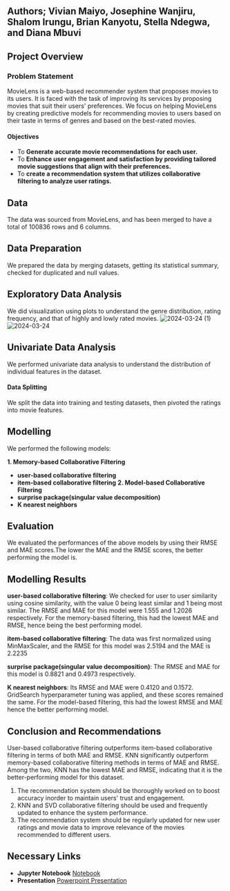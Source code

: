 
## **Authors;** Vivian Maiyo, Josephine Wanjiru, Shalom Irungu, Brian Kanyotu, Stella Ndegwa, and Diana Mbuvi
## Project Overview
### Problem Statement
MovieLens is a web-based recommender system that proposes movies to its users. It is faced with the task of improving its services by proposing movies that suit their users' preferences. We focus on helping MovieLens by creating predictive models for recommending movies to users based on their taste in terms of genres and based on the best-rated movies. 


#### Objectives
* To **Generate accurate movie recommendations for each user.**
* To **Enhance user engagement and satisfaction by providing tailored movie suggestions that align with their preferences.**
* To **create a recommendation system that utilizes collaborative filtering to analyze user ratings.**
## Data
The data was sourced from MovieLens, and has been merged to have a total of 100836 rows and 6 columns.
## Data Preparation
We prepared the data by merging datasets, getting its statistical summary, checked for duplicated and null values.
## Exploratory Data Analysis
We did visualization using plots to understand the genre distribution, rating frequency, and that of highly and lowly rated movies.
![2024-03-24 (1)](https://github.com/shalomirungu/phase4_project/assets/149403427/d09ccd9b-e3c5-4f6b-a49e-be52606a9bbd)
![2024-03-24](https://github.com/shalomirungu/phase4_project/assets/149403427/266ea017-d88c-46d5-96f4-cf7f39be2b14)
## Univariate Data Analysis
We performed univariate data analysis to understand the distribution of individual features in the dataset. 
#### Data Splitting
We split the data into training and testing datasets, then  pivoted the ratings into movie features.
## Modelling
We performed the following models:

 **1. Memory-based Collaborative Filtering**
* **user-based collaborative filtering**
* **item-based collaborative filtering**
 **2. Model-based Collaborative Filtering**
* **surprise package(singular value decomposition)**
* **K nearest neighbors**
## Evaluation
We evaluated the performances of the above models by using their RMSE and MAE scores.The lower the MAE and the RMSE scores, the better performing the model is. 
## Modelling Results
 **user-based collaborative filtering**:
 We checked for user to user similarity using cosine similarity, with the value 0 being least similar and 1 being most similar. The RMSE and MAE for this model were 1.555 and 1.2026 respectively. For the memory-based filtering, this had the lowest MAE and RMSE, hence being the best performing model.
 
 **item-based collaborative filtering**:
The data was first normalized using MinMaxScaler, and the RMSE for this model was 2.5194 and the MAE is 2.2235

 **surprise package(singular value decomposition)**:
 The RMSE and MAE for this model is 0.8821 and 0.4973 respectively. 
 
 **K nearest neighbors**:
 Its RMSE and MAE were 0.4120 and 0.1572. GridSearch hyperparameter tuning was applied, and these scores remained the same. For the model-based filtering, this had the lowest RMSE and MAE hence the better performing model.   
 
 ## Conclusion and Recommendations
 User-based collaborative filtering outperforms item-based collaborative filtering in terms of both MAE and RMSE. KNN significantly outperform memory-based collaborative filtering methods in terms of MAE and RMSE. Among the two, KNN has the lowest MAE and RMSE, indicating that it is the better-performing model for this dataset.
 1. The recommendation system should be thoroughly worked on to boost accuracy inorder to maintain users' trust and engagement.
 2. KNN and SVD collaborative filtering should be used and frequently updated to enhance the system performance.
 3. The recommendation system should be regularly updated for new user ratings and movie data to improve relevance of the movies recommended to different users. 
## Necessary Links
* **Jupyter Notebook** [Notebook]()
* **Presentation** [Powerpoint Presentation]()
